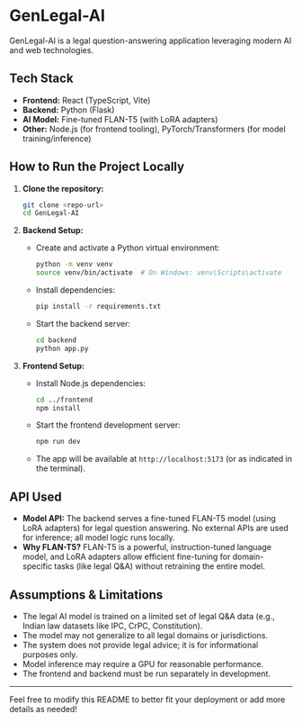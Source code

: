 # GenLegal-AI

GenLegal-AI is a legal question-answering application leveraging modern AI and web technologies.

## Tech Stack

- **Frontend:** React (TypeScript, Vite)
- **Backend:** Python (Flask)
- **AI Model:** Fine-tuned FLAN-T5 (with LoRA adapters)
- **Other:** Node.js (for frontend tooling), PyTorch/Transformers (for model training/inference)

## How to Run the Project Locally

1. **Clone the repository:**
   ```bash
   git clone <repo-url>
   cd GenLegal-AI
   ```

2. **Backend Setup:**
   - Create and activate a Python virtual environment:
     ```bash
     python -m venv venv
     source venv/bin/activate  # On Windows: venv\Scripts\activate
     ```
   - Install dependencies:
     ```bash
     pip install -r requirements.txt
     ```
   - Start the backend server:
     ```bash
     cd backend
     python app.py
     ```

3. **Frontend Setup:**
   - Install Node.js dependencies:
     ```bash
     cd ../frontend
     npm install
     ```
   - Start the frontend development server:
     ```bash
     npm run dev
     ```
   - The app will be available at `http://localhost:5173` (or as indicated in the terminal).

## API Used

- **Model API:** The backend serves a fine-tuned FLAN-T5 model (using LoRA adapters) for legal question answering. No external APIs are used for inference; all model logic runs locally.
- **Why FLAN-T5?** FLAN-T5 is a powerful, instruction-tuned language model, and LoRA adapters allow efficient fine-tuning for domain-specific tasks (like legal Q&A) without retraining the entire model.

## Assumptions & Limitations

- The legal AI model is trained on a limited set of legal Q&A data (e.g., Indian law datasets like IPC, CrPC, Constitution).
- The model may not generalize to all legal domains or jurisdictions.
- The system does not provide legal advice; it is for informational purposes only.
- Model inference may require a GPU for reasonable performance.
- The frontend and backend must be run separately in development.

---

Feel free to modify this README to better fit your deployment or add more details as needed!

